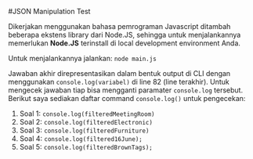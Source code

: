 #JSON Manipulation Test

Dikerjakan menggunakan bahasa pemrograman Javascript ditambah beberapa ekstens library dari Node.JS, sehingga untuk menjalankannya memerlukan **Node.JS** terinstall di local development environment Anda.

Untuk menjalankannya jalankan: `node main.js`

Jawaban akhir direpresentasikan dalam bentuk output di CLI dengan menggunakan `console.log(variabel)` di line 82 (line terakhir). Untuk mengecek jawaban tiap bisa mengganti paramater `console.log` tersebut.
Berikut saya sediakan daftar command `console.log()` untuk pengecekan:
 1. Soal 1: `console.log(filteredMeetingRoom)`
 2. Soal 2: `console.log(filteredElectronic)`
 3. Soal 3: `console.log(filteredFurniture)`
 4. Soal 4: `console.log(filtered16June);`
 5. Soal 5: `console.log(filteredBrownTags);`




